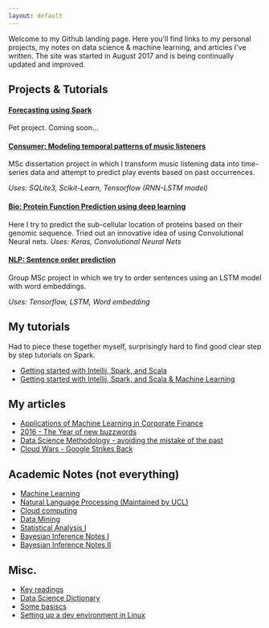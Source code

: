 ```yaml
---
layout: default
---
```


Welcome to my Github landing page. Here you'll find links to my personal projects, my notes on data science & machine learning, and articles I've written. The site was started in August 2017 and is being continually updated and improved. 

## Projects & Tutorials
#### [Forecasting using Spark]()
Pet project. Coming soon...

#### [Consumer: Modeling temporal patterns of music listeners](https://github.com/BadrulAlom/EventPrediction)

MSc dissertation project in which I transform music listening data into time-series data and attempt to predict play events based on past occurrences.

*Uses: SQLite3, Scikit-Learn, Tensorflow (RNN-LSTM model)*


#### [Bio: Protein Function Prediction using deep learning](https://github.com/BadrulAlom/Protein-Function-CNN-Model)
Here I try to predict the sub-cellular location of proteins based on their genomic sequence. Tried out an innovative idea of using Convolutional Neural nets. 
*Uses: Keras, Convolutional Neural Nets*


#### [NLP: Sentence order prediction](https://github.com/BadrulAlom/Sentence-Order-Prediction)
Group MSc project in which we try to order sentences using an LSTM model with word embeddings.

*Uses: Tensorflow, LSTM, Word embedding*

## My tutorials
Had to piece these together myself, surprisingly hard to find good clear step by step tutorials on Spark.
- [Getting started with Intellij, Spark, and Scala](comp/spark/getting_started)
- [Getting started with Intellij, Spark, and Scala & Machine Learning](comp/spark/getting_started_ml)

## My articles
- [Applications of Machine Learning in Corporate Finance](ads/corpfin)
- [2016 - The Year of new buzzwords](https://www.linkedin.com/pulse/year-new-buzzwords-badrul-alom?trk=pulse_spock-articles)
- [Data Science Methodology - avoiding the mistake of the past](https://www.linkedin.com/pulse/data-science-methodology-badrul-alom?trk=pulse_spock-articles)
- [Cloud Wars - Google Strikes Back](https://www.linkedin.com/pulse/google-strikes-warning-shot-badrul-alom)

## Academic Notes (not everything)
- [Machine Learning](https://github.com/BadrulAlom/Data-Science-Notes/blob/master/Machine%20Learning/AML%20Study%20Notes.ipynb)
- [Natural Language Processing (Maintained by UCL)](https://github.com/uclmr/stat-nlp-book/blob/python/overview.ipynb)
- [Cloud computing](https://github.com/BadrulAlom/Data-Science-Notes/blob/master/Computing/CloudComputing.ipynb)
- [Data Mining](https://github.com/BadrulAlom/Data-Science-Notes/blob/master/Information%20Retrieval/IRDM.ipynb)
- [Statistical Analysis I](https://github.com/BadrulAlom/Data-Science-Notes/blob/master/Statistics/Introduction%20to%20Statistical%20Analysis.ipynb)
- [Bayesian Inference Notes I](https://github.com/BadrulAlom/Data-Science-Notes/blob/master/Bayesian%20Inference/BayesianInference_StudyNotesI.ipynb)
- [Bayesian Inference Notes II](https://github.com/BadrulAlom/Data-Science-Notes/blob/master/Bayesian%20Inference/BayesianInference_StudyNotesII.ipynb)


## Misc.
- [Key readings](dsf/keyreadings)
- [Data Science Dictionary](dsf/dictionary)
- [Some basiscs](comp/)
- [Setting up a dev environment in Linux](https://github.com/BadrulAlom/Data-Science-Notes/blob/master/Computing/Setting%20up%20a%20Dev%20environment.ipynb)
